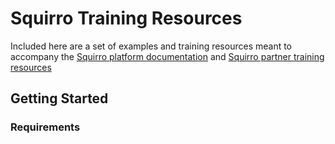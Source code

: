 # Squirro Training Resources

Included here are a set of examples and training resources meant to accompany the [Squirro platform documentation](https://squirro.atlassian.net/wiki/display/DOC/Documentation) and [Squirro partner training resources](https://squirro.atlassian.net/wiki/display/TRAIN/Training)

## Getting Started

### Requirements
